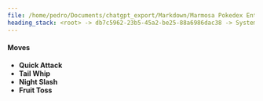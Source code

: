 ```yaml
---
file: /home/pedro/Documents/chatgpt_export/Markdown/Marmosa Pokedex Entry.md
heading_stack: <root> -> db7c5962-23b5-45a2-be25-88a6986dac38 -> System -> 25cff26b-76b2-46cc-90a9-8c2aee052b9e -> System -> aaa243df-092b-4cdc-8a38-cb7344ee1d2c -> User -> ed27e227-e7b5-4279-b175-7ca7c688bd8a -> Assistant -> Marmosa -> Abilities -> Pokedex Entry -> Moves
---
```

#### Moves
- **Quick Attack**
- **Tail Whip**
- **Night Slash**
- **Fruit Toss**

